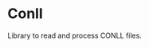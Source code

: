 # Conll

<!---[![Build Status](https://travis-ci.com/blester125/conll.svg?branch=master)](https://travis-ci.com/blester125/conll)--->

Library to read and process CONLL files.
